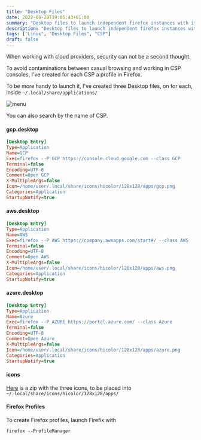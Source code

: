 ```yaml
---
title: "Desktop Files"
date: 2022-06-20T19:05:43+01:00
summary: "Desktop files to launch independent firefox instances with it's own profile"
description: "Desktop files to launch independent firefox instances with it's own profile"
tags: ["Linux", "Desktop Files", "CSP"]
draft: false
---
```


When working with cloud providers, security can not be a second thought.

To avoid contaminations between casual browsing and working in CSP consoles, I've
created for each CSP a profile in Firefox.

To be more handy to launch it, I've created three Desktop files, on for each, inside `~/.local/share/applications/`

![menu](desktop%20files.png)

You can also search by the name of CSP.

#### gcp.desktop

``` ini
[Desktop Entry]
Type=Application
Name=GCP
Exec=firefox --P GCP https://console.cloud.google.com --class GCP
Terminal=false
Encoding=UTF-8
Comment=Open GCP
X-MultipleArgs=false
Icon=/home/user/.local/share/icons/hicolor/128x128/apps/gcp.png
Categories=Application
StartupNotify=true
```


#### aws.desktop

``` ini
[Desktop Entry]
Type=Application
Name=AWS
Exec=firefox --P AWS https://company.awsapps.com/start#/ --class AWS
Terminal=false
Encoding=UTF-8
Comment=Open AWS
X-MultipleArgs=false
Icon=/home/user/.local/share/icons/hicolor/128x128/apps/aws.png
Categories=Application
StartupNotify=true
```

#### azure.desktop

``` ini
[Desktop Entry]
Type=Application
Name=Azure
Exec=firefox --P AZURE https://portal.azure.com/ --class Azure
Terminal=false
Encoding=UTF-8
Comment=Open Azure
X-MultipleArgs=false
Icon=/home/user/.local/share/icons/hicolor/128x128/apps/azure.png
Categories=Application
StartupNotify=true
```

#### icons

[Here](icons.zip) is a zip with the three icons, to be placed into `~/.local/share/icons/hicolor/128x128/apps/`


#### Firefox Profiles

To create Firefox profiles, launch Firefix with

```
firefox --ProfileManager
```